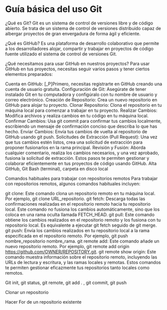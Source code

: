 # Guía básica del uso Git

¿Qué es Git?
Git es un sistema de control de versiones libre y de código abierto. Se trata de un sistema de control de versiones distribuido capaz de albergar proyectos de gran envergadura de forma ágil y eficiente.

¿Qué es GitHub?
Es una plataforma de desarrollo colaborativo que permite a los desarrolladores alojar, compartir y trabajar en proyectos de código fuente utilizado el sistema de control de versiones Git.

¿Qué necesitamos para usar GitHub en nuestros proyectos?
Para usar GitHub en tus proyectos, necesitas seguir varios pasos y tener ciertos elementos preparados:

Cuenta en GitHub: 
[_P]Primero, necesitas registrarte en GitHub creando una cuenta de usuario gratuita.
Configuración de Git: Asegúrate de tener instalado Git en tu computadora y configúralo con tu nombre de usuario y correo electrónico.
Creación de Repositorio: Crea un nuevo repositorio en GitHub para alojar tu proyecto.
Clonar Repositorio: Clona el repositorio en tu máquina local para comenzar a trabajar en tu proyecto.
Realizar Cambios: Modifica archivos y realiza cambios en tu código en tu máquina local.
Confirmar Cambios: Usa git commit para confirmar tus cambios localmente, escribiendo un mensaje de confirmación conciso que describa lo que has hecho.
Enviar Cambios: Envía tus cambios de vuelta al repositorio de GitHub usando git push.
Solicitudes de Extracción (Pull Request): Una vez que tus cambios estén listos, crea una solicitud de extracción para proponer fusionarlos en la rama principal.
Revisión y Fusión: Aborda cualquier comentario, realiza los cambios necesarios, y una vez aprobado, fusiona la solicitud de extracción.
Estos pasos te permiten gestionar y colaborar eficientemente en tus proyectos de código usando GitHub.
Alta GitHub, Git Bash (terminal), carpeta en disco local

Comandos habituales para trabajar con repositorios remotos 
Para trabajar con repositorios remotos, algunos comandos habituales incluyen:

git clone: Este comando clona un repositorio remoto en tu máquina local. Por ejemplo, git clone URL_repositorio.
git fetch: Descarga todas las confirmaciones realizadas en el repositorio remoto hacia tu repositorio local. Este comando no fusiona los cambios automáticamente, sino que los coloca en una rama oculta llamada FETCH_HEAD.
git pull: Este comando obtiene los cambios realizados en el repositorio remoto y los fusiona con tu repositorio local. Es equivalente a ejecutar git fetch seguido de git merge.
git push: Envía los cambios realizados en tu repositorio local a la rama especificada en el repositorio remoto. Por ejemplo, git push nombre_repositorio nombre_rama.
git remote add: Este comando añade un nuevo repositorio remoto. Por ejemplo, git remote add origin https://github.com/OWNER/REPOSITORY.git.
git remote show origin: Este comando muestra información sobre el repositorio remoto, incluyendo las URLs de lectura y escritura, y las ramas locales y remotas.
Estos comandos te permiten gestionar eficazmente tus repositorios tanto locales como remotos.

Git init, git status,  git remote, git add . , git commit, git push

Clonar un repositorio


Hacer For de un repositorio existente
